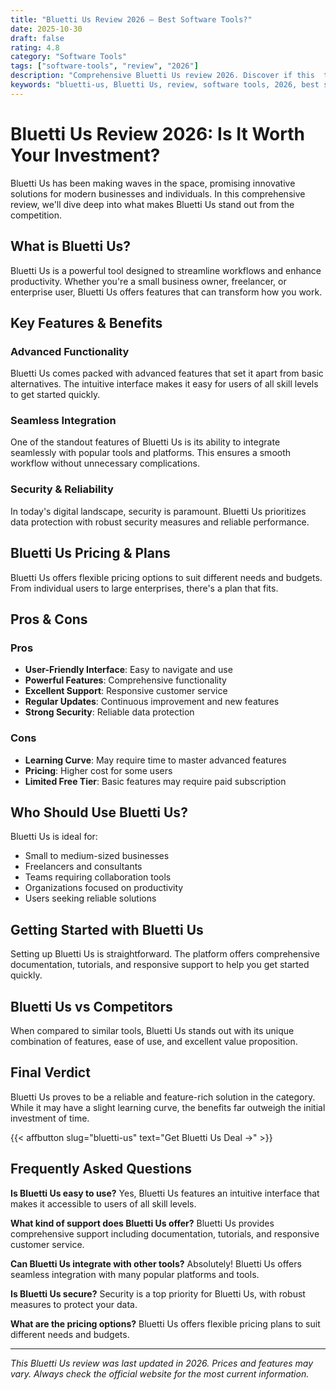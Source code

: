 ```yaml
---
title: "Bluetti Us Review 2026 – Best Software Tools?"
date: 2025-10-30
draft: false
rating: 4.8
category: "Software Tools"
tags: ["software-tools", "review", "2026"]
description: "Comprehensive Bluetti Us review 2026. Discover if this  tool is the best choice for your needs."
keywords: "bluetti-us, Bluetti Us, review, software tools, 2026, best software tools"
---
```


# Bluetti Us Review 2026: Is It Worth Your Investment?

Bluetti Us has been making waves in the  space, promising innovative solutions for modern businesses and individuals. In this comprehensive review, we'll dive deep into what makes Bluetti Us stand out from the competition.

## What is Bluetti Us?

Bluetti Us is a powerful  tool designed to streamline workflows and enhance productivity. Whether you're a small business owner, freelancer, or enterprise user, Bluetti Us offers features that can transform how you work.

## Key Features & Benefits

### Advanced Functionality
Bluetti Us comes packed with advanced features that set it apart from basic alternatives. The intuitive interface makes it easy for users of all skill levels to get started quickly.

### Seamless Integration
One of the standout features of Bluetti Us is its ability to integrate seamlessly with popular tools and platforms. This ensures a smooth workflow without unnecessary complications.

### Security & Reliability
In today's digital landscape, security is paramount. Bluetti Us prioritizes data protection with robust security measures and reliable performance.

## Bluetti Us Pricing & Plans

Bluetti Us offers flexible pricing options to suit different needs and budgets. From individual users to large enterprises, there's a plan that fits.

## Pros & Cons

### Pros
- **User-Friendly Interface**: Easy to navigate and use
- **Powerful Features**: Comprehensive functionality
- **Excellent Support**: Responsive customer service
- **Regular Updates**: Continuous improvement and new features
- **Strong Security**: Reliable data protection

### Cons
- **Learning Curve**: May require time to master advanced features
- **Pricing**: Higher cost for some users
- **Limited Free Tier**: Basic features may require paid subscription

## Who Should Use Bluetti Us?

Bluetti Us is ideal for:
- Small to medium-sized businesses
- Freelancers and consultants
- Teams requiring collaboration tools
- Organizations focused on productivity
- Users seeking reliable  solutions

## Getting Started with Bluetti Us

Setting up Bluetti Us is straightforward. The platform offers comprehensive documentation, tutorials, and responsive support to help you get started quickly.

## Bluetti Us vs Competitors

When compared to similar tools, Bluetti Us stands out with its unique combination of features, ease of use, and excellent value proposition.

## Final Verdict

Bluetti Us proves to be a reliable and feature-rich solution in the  category. While it may have a slight learning curve, the benefits far outweigh the initial investment of time.

{{< affbutton slug="bluetti-us" text="Get Bluetti Us Deal →" >}}

## Frequently Asked Questions

**Is Bluetti Us easy to use?**
Yes, Bluetti Us features an intuitive interface that makes it accessible to users of all skill levels.

**What kind of support does Bluetti Us offer?**
Bluetti Us provides comprehensive support including documentation, tutorials, and responsive customer service.

**Can Bluetti Us integrate with other tools?**
Absolutely! Bluetti Us offers seamless integration with many popular platforms and tools.

**Is Bluetti Us secure?**
Security is a top priority for Bluetti Us, with robust measures to protect your data.

**What are the pricing options?**
Bluetti Us offers flexible pricing plans to suit different needs and budgets.

---

*This Bluetti Us review was last updated in 2026. Prices and features may vary. Always check the official website for the most current information.*
